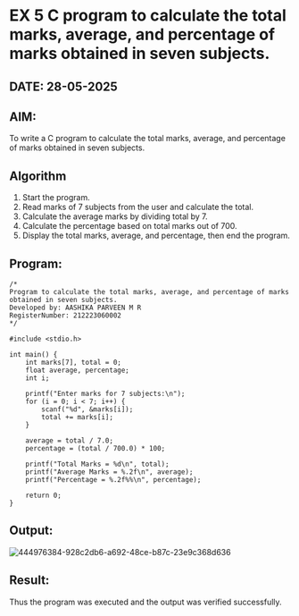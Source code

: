 # EX 5 C program to calculate the total marks, average, and percentage of marks obtained in seven subjects.
## DATE: 28-05-2025
## AIM:
To write a C program to calculate the total marks, average, and percentage of marks obtained in seven subjects.

## Algorithm
1.  Start the program.
2. Read marks of 7 subjects from the user and calculate the total.
3. Calculate the average marks by dividing total by 7.
4. Calculate the percentage based on total marks out of 700.
5. Display the total marks, average, and percentage, then end the program.   

## Program:
```
/*
Program to calculate the total marks, average, and percentage of marks obtained in seven subjects.
Developed by: AASHIKA PARVEEN M R
RegisterNumber: 212223060002  
*/

#include <stdio.h>

int main() {
    int marks[7], total = 0;
    float average, percentage;
    int i;

    printf("Enter marks for 7 subjects:\n");
    for (i = 0; i < 7; i++) {
        scanf("%d", &marks[i]);
        total += marks[i];
    }

    average = total / 7.0;
    percentage = (total / 700.0) * 100;

    printf("Total Marks = %d\n", total);
    printf("Average Marks = %.2f\n", average);
    printf("Percentage = %.2f%%\n", percentage);

    return 0;
} 
```

## Output:
![444976384-928c2db6-a692-48ce-b87c-23e9c368d636](https://github.com/user-attachments/assets/17c501ad-5d1f-4b86-80ce-5a8a1e254b72)


## Result:
Thus the program was executed and the output was verified successfully.
